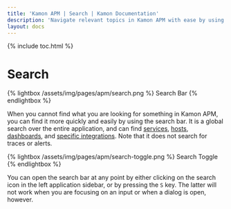 ```yaml
---
title: 'Kamon APM | Search | Kamon Documentation'
description: 'Navigate relevant topics in Kamon APM with ease by using the global search functionality'
layout: docs
---
```


{% include toc.html %}

Search
=======

{% lightbox /assets/img/pages/apm/search.png %}
Search Bar
{% endlightbox %}

When you cannot find what you are looking for something in Kamon APM, you can find it more quickly and easily by using the search bar. It is a global search over the entire application, and can find [services], [hosts], [dashboards], and [specific integrations]. Note that it does not search for traces or alerts.

{% lightbox /assets/img/pages/apm/search-toggle.png %}
Search Toggle
{% endlightbox %}

You can open the search bar at any point by either clicking on the search icon in the left application sidebar, or by pressing the `S` key. The latter will not work when you are focusing on an input or when a dialog is open, however.

[services]: ../../services/service-list/
[hosts]: ../../hosts/host-details/
[dashboards]: ../../dashboards/introduction/
[specific integrations]: ../../services/service-details/#integrations
